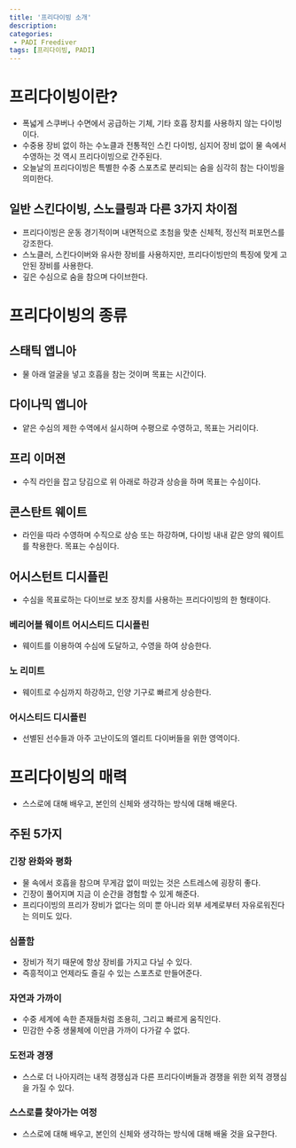 ```yaml
---
title: '프리다이빙 소개'
description: 
categories:
 - PADI Freediver
tags: [프리다이빙, PADI]
---
```


# 프리다이빙이란?
- 폭넓게 스쿠버나 수면에서 공급하는 기체, 기타 호흡 장치를 사용하지 않는 다이빙이다.
- 수중용 장비 없이 하는 수노클과 전통적인 스킨 다이빙, 심지어 장비 없이 물 속에서 수영하는 것 역시 프리다이빙으로 간주된다.
- 오늘날의 프리다이빙은 특별한 수중 스포츠로 분리되는 숨을 심각히 참는 다이빙을 의미한다.

## 일반 스킨다이빙, 스노클링과 다른 3가지 차이점
- 프리다이빙은 운동 경기적이며 내면적으로 초첨을 맞춘 신체적, 정신적 퍼포먼스를 강조한다.
- 스노클러, 스킨다이버와 유사한 장비를 사용하지만, 프리다이빙만의 특징에 맞게 고안된 장비를 사용한다.
- 깊은 수심으로 숨을 참으며 다이브한다.

# 프리다이빙의 종류

## 스태틱 앱니아
- 물 아래 얼굴을 넣고 호흡을 참는 것이며 목표는 시간이다.

## 다이나믹 앱니아
- 얕은 수심의 제한 수역에서 실시하며 수평으로 수영하고, 목표는 거리이다.

## 프리 이머젼
- 수직 라인을 잡고 당김으로 위 아래로 하강과 상승을 하며 목표는 수심이다.

## 콘스탄트 웨이트
- 라인을 따라 수영하며 수직으로 상승 또는 하강하며, 다이빙 내내 같은 양의 웨이트를 착용한다. 목표는 수심이다.

## 어시스턴트 디시플린
- 수심을 목표로하는 다이브로 보조 장치를 사용하는 프리다이빙의 한 형태이다.

### 베리어블 웨이트 어시스티드 디시플린
- 웨이트를 이용하여 수심에 도달하고, 수영을 하여 상승한다.

### 노 리미트
- 웨이트로 수심까지 하강하고, 인양 기구로 빠르게 상승한다.

### 어시스티드 디시플린
- 선별된 선수들과 아주 고난이도의 엘리트 다이버들을 위한 영역이다.

# 프리다이빙의 매력
- 스스로에 대해 배우고, 본인의 신체와 생각하는 방식에 대해 배운다.

## 주된 5가지

### 긴장 완화와 평화
- 물 속에서 호흡을 참으며 무게감 없이 떠있는 것은 스트레스에 굉장히 좋다.
- 긴장이 풀어지며 지금 이 순간을 경험할 수 있게 해준다.
- 프리다이빙의 프리가 장비가 없다는 의미 뿐 아니라 외부 세계로부터 자유로워진다는 의미도 있다.

### 심플함
- 장비가 적기 때문에 항상 장비를 가지고 다닐 수 있다.
- 즉흥적이고 언제라도 즐길 수 있는 스포츠로 만들어준다.

### 자연과 가까이
- 수중 세계에 속한 존재들처럼 조용히, 그리고 빠르게 움직인다.
- 민감한 수중 생물체에 이만큼 가까이 다가갈 수 없다.

### 도전과 경쟁
- 스스로 더 나아지려는 내적 경쟁심과 다른 프리다이버들과 경쟁을 위한 외적 경쟁심을 가질 수 있다.

### 스스로를 찾아가는 여정
- 스스로에 대해 배우고, 본인의 신체와 생각하는 방식에 대해 배울 것을 요구한다.